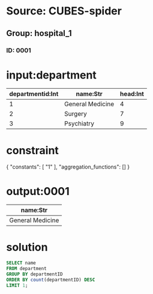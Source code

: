 # Source: CUBES-spider
## Group: hospital_1
### ID: 0001

# input:department

| departmentid:Int | name:Str | head:Int |
|---|---|---|
| 1 | General Medicine | 4 |
| 2 | Surgery | 7 |
| 3 | Psychiatry | 9 |

# constraint

{
  "constants": [
    "1"
  ],
  "aggregation_functions": []
}

# output:0001

| name:Str |
|---|
| General Medicine |

# solution

```sql
SELECT name
FROM department
GROUP BY departmentID
ORDER BY count(departmentID) DESC
LIMIT 1;
```
